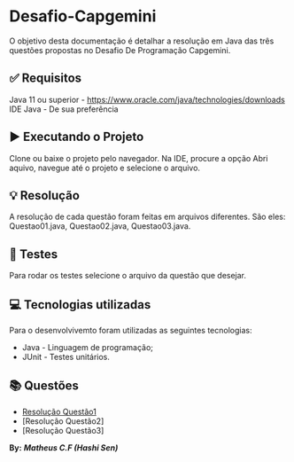 # Desafio-Capgemini

O objetivo desta documentação é detalhar a resolução em Java das três questões propostas no Desafio De Programação Capgemini.
## ✅ Requisitos
Java 11 ou superior - https://www.oracle.com/java/technologies/downloads
IDE Java - De sua preferência
## ▶️ Executando o Projeto
Clone ou baixe o projeto pelo navegador.
Na IDE, procure a opção Abri aquivo, navegue até o projeto e selecione o arquivo.
## 💡 Resolução
A resolução de cada questão foram feitas em arquivos diferentes. São eles: Questao01.java, Questao02.java, Questao03.java.
## 🔁 Testes
Para rodar os testes selecione o arquivo da questão que desejar.
## 💻 Tecnologias utilizadas
Para o desenvolvivemto foram utilizadas as seguintes tecnologias:
- Java - Linguagem de programação;
- JUnit - Testes unitários.
## 📚 Questões
- [Resolução Questão1](github.com)
- [Resolução Questão2]
- [Resolução Questão3]

**By:** ***Matheus C.F (Hashi Sen)***

